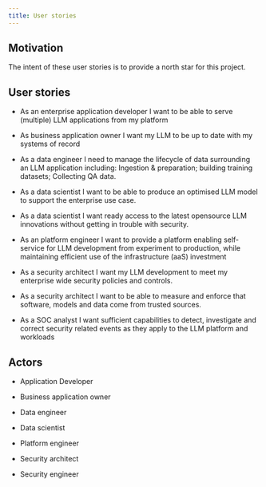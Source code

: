```yaml
---
title: User stories
---
```


## Motivation

The intent of these user stories is to provide a north star for this project.

## User stories

- As an enterprise application developer I want to be able to serve (multiple) LLM applications from my platform

- As business application owner I want my LLM to be up to date with my systems of record

- As a data engineer I need to manage the lifecycle of data surrounding an LLM application including: Ingestion & preparation; building training datasets; Collecting QA data.

- As a data scientist I want to be able to produce an optimised LLM model to support the enterprise use case.

- As a data scientist I want ready access to the latest opensource LLM innovations without getting in trouble with security.

- As an platform engineer I want to provide a platform enabling self-service for LLM development from experiment to production, while maintaining efficient use of the infrastructure (aaS) investment

- As a security architect I want my LLM development to meet my enterprise wide security policies and controls.

- As a security architect I want to be able to measure and enforce that software, models and data come from trusted sources.

- As a SOC analyst I want sufficient capabilities to detect, investigate and correct security related events as they apply to the LLM platform and workloads

## Actors

- Application Developer

- Business application owner

- Data engineer

- Data scientist

- Platform engineer

- Security architect

- Security engineer
